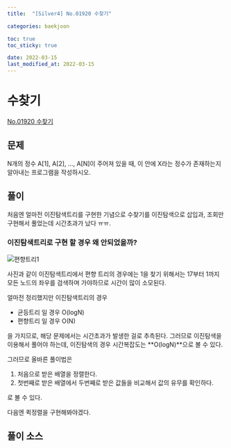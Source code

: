 ```yaml
---
title:  "[Silver4] No.01920 수찾기"

categories: baekjoon

toc: true
toc_sticky: true

date: 2022-03-15
last_modified_at: 2022-03-15
---
```


# 수찾기

[No.01920 수찾기](https://www.acmicpc.net/problem/1920)

## 문제

N개의 정수 A[1], A[2], …, A[N]이 주어져 있을 때, 이 안에 X라는 정수가 존재하는지 알아내는 프로그램을 작성하시오.

## 풀이

처음엔 얼마전 이진탐색트리를 구현한 기념으로 수찾기를 이진탐색으로 삽입과, 조회만 구현해서 풀었는데 시간초과가 났다 ㅠㅠ.  

### 이진탐색트리로 구현 할 경우 왜 안되었을까?  

![편향트리1]({{site.url}}/assets/image/2022/2022-03-16/leftTree001.PNG)

사진과 같이 이진탐색트리에서 편향 트리의 경우에는 1을 찾기 위해서는 17부터 1까지 모든 노드의 좌우를 검색하며 가야하므로 시간이 많이 소모된다.

얼마전 정리했지만 이진탐색트리의 경우
- 균등트리 일 경우 O(logN)
- 편향트리 일 경우 O(N)

을 가지므로, 해당 문제에서는 시간초과가 발생한 걸로 추측된다. 그러므로 이진탐색을 이용해서 풀어야 하는데, 이진탐색의 경우 시간복잡도는 **O(logN)**으로 볼 수 있다.

그러므로 올바른 풀이법은
1. 처음으로 받은 배열을 정렬한다.
2. 첫번째로 받은 배열에서 두번째로 받은 값들을 비교해서 값의 유무를 확인하다.

로 볼 수 있다.

다음엔 퀵정렬을 구현해봐야겠다.

## 풀이 소스

<script src="https://gist.github.com/dh37789/879caa099d594fa88670bb4136a508f8.js"></script>

